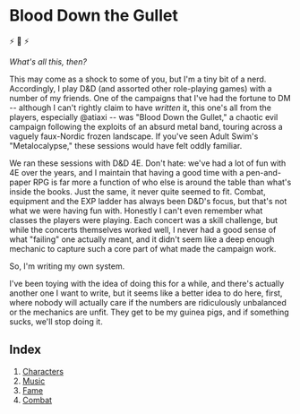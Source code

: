 # Blood Down the Gullet

:zap: :metal: :zap:

*What's all this, then?*

This may come as a shock to some of you, but I'm a tiny bit of a nerd. Accordingly, I play D&D (and assorted other role-playing games) with a number of my friends. One of the campaigns that I've had the fortune to DM -- although I can't rightly claim to have *written* it, this one's all from the players, especially @atiaxi -- was "Blood Down the Gullet," a chaotic evil campaign following the exploits of an absurd metal band, touring across a vaguely faux-Nordic frozen landscape. If you've seen Adult Swim's "Metalocalypse," these sessions would have felt oddly familiar.

We ran these sessions with D&D 4E. Don't hate: we've had a lot of fun with 4E over the years, and I maintain that having a good time with a pen-and-paper RPG is far more a function of who else is around the table than what's inside the books. Just the same, it never quite seemed to fit. Combat, equipment and the EXP ladder has always been D&D's focus, but that's not what we were having fun with. Honestly I can't even remember what classes the players were playing. Each concert was a skill challenge, but while the concerts themselves worked well, I never had a good sense of what "failing" one actually meant, and it didn't seem like a deep enough mechanic to capture such a core part of what made the campaign work.

So, I'm writing my own system.

I've been toying with the idea of doing this for a while, and there's actually another one I want to write, but it seems like a better idea to do here, first, where nobody will actually care if the numbers are ridiculously unbalanced or the mechanics are unfit. They get to be my guinea pigs, and if something sucks, we'll stop doing it.

## Index

1. [Characters](characters.md)
2. [Music](music.md)
3. [Fame](fame.md)
4. [Combat](combat.md)
